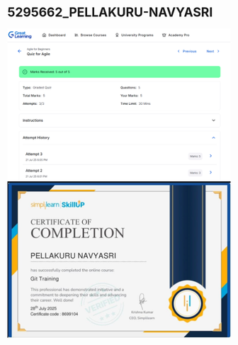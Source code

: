 # 5295662_PELLAKURU-NAVYASRI
<img src="https://github.com/Navyasri1303/5295662_PELLAKURU-NAVYASRI/blob/main/SDLC/Screenshot%202025-07-28%20121310.png" alt="sdlc">
<img src="https://github.com/Navyasri1303/5295662_PELLAKURU-NAVYASRI/blob/main/GIT/gitcertificate.jpg" alt="git">